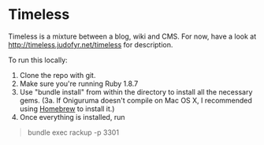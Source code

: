 Timeless
========

Timeless is a mixture between a blog, wiki and CMS. For now, have a look at
<http://timeless.judofyr.net/timeless> for description.

To run this locally:

1. Clone the repo with git.
2. Make sure you're running Ruby 1.8.7
3. Use "bundle install" from within the directory to install all the necessary gems.
(3a. If Oniguruma doesn't compile on Mac OS X, I recommended using [Homebrew](https://github.com/mxcl/homebrew) to install it.)
4. Once everything is installed, run
> bundle exec rackup -p 3301